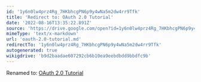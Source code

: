 ```yaml
---
id: '1y6n0lw4prz4Rg_7HKbhcgPN6p9y4wNa5m2dw4rr9Tfk'
title: 'Redirect to: OAuth 2.0 Tutorial'
date: '2022-08-16T13:35:22.891Z'
source: 'https://drive.google.com/open?id=1y6n0lw4prz4Rg_7HKbhcgPN6p9y4wNa5m2dw4rr9Tfk'
mimeType: 'text/x-markdown'
url: 'oauth-2.0-tutorial.md'
redirectTo: '1y6n0lw4prz4Rg_7HKbhcgPN6p9y4wNa5m2dw4rr9Tfk'
autogenerated: true
wikigdrive: 'b9d2baadae607292cb6b10ea9eebdbdd9bbdfc9b'
---
```

Renamed to: [OAuth 2.0 Tutorial](oauth-2.0-tutorial.md)
